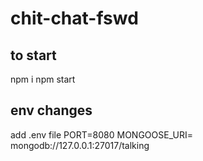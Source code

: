 # chit-chat-fswd

## to start 
npm i
npm start

## env changes
add .env file
PORT=8080
MONGOOSE_URI= mongodb://127.0.0.1:27017/talking